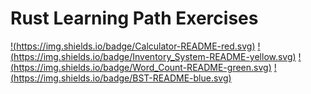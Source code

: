 # Rust Learning Path Exercises
[!(https://img.shields.io/badge/Calculator-README-red.svg)](https://github.com/JUMP-TA/RustProjects/blob/main/calculator/calc_README.md)
[!(https://img.shields.io/badge/Inventory_System-README-yellow.svg)](https://github.com/JUMP-TA/RustProjects/blob/main/inventory_system/inv_README.md)
[!(https://img.shields.io/badge/Word_Count-README-green.svg)](https://github.com/JUMP-TA/RustProjects/blob/main/word_count_tool/words_README.md)
[!(https://img.shields.io/badge/BST-README-blue.svg)](https://github.com/JUMP-TA/RustProjects/blob/main/bst_sort/bst_README.md)
